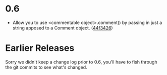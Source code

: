 0.6
===

- Allow you to use \<commentable object\>.comment() by passing in just a string apposed to a Comment object. ([44f3426](https://github.com/xray7224/PyPump/commit/44f34268a4d0f97107438baf05510b75f9fdebee))

Earlier Releases
================

Sorry we didn't keep a change log prior to 0.6, you'll have to fish through the git commits to see what's changed.
